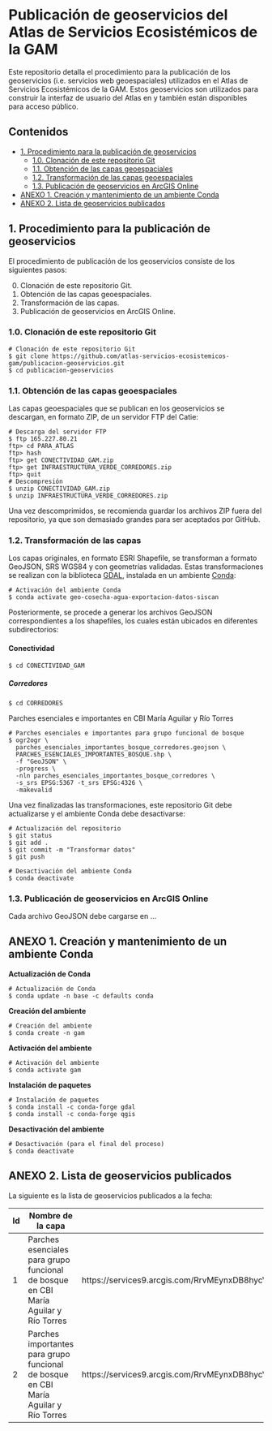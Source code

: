 # Publicación de geoservicios del Atlas de Servicios Ecosistémicos de la GAM

Este repositorio detalla el procedimiento para la publicación de los geoservicios (i.e. servicios web geoespaciales) utilizados en el Atlas de Servicios Ecosistémicos de la GAM. Estos geoservicios son utilizados para construir la interfaz de usuario del Atlas en y también están disponibles para acceso público.

## Contenidos
- [1. Procedimiento para la publicación de geoservicios]()
    - [1.0. Clonación de este repositorio Git]()
    - [1.1. Obtención de las capas geoespaciales]()
    - [1.2. Transformación de las capas geoespaciales]()
    - [1.3. Publicación de geoservicios en ArcGIS Online]()
- [ANEXO 1. Creación y mantenimiento de un ambiente Conda]()
- [ANEXO 2. Lista de geoservicios publicados]()

## 1. Procedimiento para la publicación de geoservicios
El procedimiento de publicación de los geoservicios consiste de los siguientes pasos:

0. Clonación de este repositorio Git.
1. Obtención de las capas geoespaciales.
2. Transformación de las capas.
3. Publicación de geoservicios en ArcGIS Online.

### 1.0. Clonación de este repositorio Git
```shell
# Clonación de este repositorio Git
$ git clone https://github.com/atlas-servicios-ecosistemicos-gam/publicacion-geoservicios.git
$ cd publicacion-geoservicios
```

### 1.1. Obtención de las capas geoespaciales
Las capas geoespaciales que se publican en los geoservicios se descargan, en formato ZIP, de un servidor FTP del Catie:
```shell
# Descarga del servidor FTP
$ ftp 165.227.80.21
ftp> cd PARA_ATLAS
ftp> hash
ftp> get CONECTIVIDAD_GAM.zip
ftp> get INFRAESTRUCTURA_VERDE_CORREDORES.zip
ftp> quit
# Descompresión
$ unzip CONECTIVIDAD_GAM.zip
$ unzip INFRAESTRUCTURA_VERDE_CORREDORES.zip
```
Una vez descomprimidos, se recomienda guardar los archivos ZIP fuera del repositorio, ya que son demasiado grandes para ser aceptados por GitHub.

### 1.2. Transformación de las capas
Los capas originales, en formato ESRI Shapefile, se transforman a formato GeoJSON, SRS WGS84 y con geometrías validadas. Estas transformaciones se realizan con la biblioteca [GDAL](https://gdal.org/), instalada en un ambiente [Conda](https://docs.conda.io/):
```shell
# Activación del ambiente Conda
$ conda activate geo-cosecha-agua-exportacion-datos-siscan
```

Posteriormente, se procede a generar los archivos GeoJSON correspondientes a los shapefiles, los cuales están ubicados en diferentes subdirectorios:
#### Conectividad
```shell
$ cd CONECTIVIDAD_GAM
```
##### Corredores
```shell
$ cd CORREDORES
```

Parches esenciales e importantes en CBI María Aguilar y Río Torres
```shell
# Parches esenciales e importantes para grupo funcional de bosque
$ ogr2ogr \
  parches_esenciales_importantes_bosque_corredores.geojson \
  PARCHES_ESENCIALES_IMPORTANTES_BOSQUE.shp \
  -f "GeoJSON" \
  -progress \
  -nln parches_esenciales_importantes_bosque_corredores \
  -s_srs EPSG:5367 -t_srs EPSG:4326 \
  -makevalid
```

Una vez finalizadas las transformaciones, este repositorio Git debe actualizarse y el ambiente Conda debe desactivarse:
```shell
# Actualización del repositorio
$ git status
$ git add .
$ git commit -m "Transformar datos"
$ git push

# Desactivación del ambiente Conda
$ conda deactivate
```

### 1.3. Publicación de geoservicios en ArcGIS Online
Cada archivo GeoJSON debe cargarse en ...

## ANEXO 1. Creación y mantenimiento de un ambiente Conda
**Actualización de Conda**
```shell
# Actualización de Conda
$ conda update -n base -c defaults conda
```

**Creación del ambiente**
```shell
# Creación del ambiente
$ conda create -n gam
```

**Activación del ambiente**
```shell
# Activación del ambiente
$ conda activate gam
```

**Instalación de paquetes**
```shell
# Instalación de paquetes
$ conda install -c conda-forge gdal
$ conda install -c conda-forge qgis
```

**Desactivación del ambiente**
```shell
# Desactivación (para el final del proceso)
$ conda deactivate
```

## ANEXO 2. Lista de geoservicios publicados
La siguiente es la lista de geoservicios publicados a la fecha:

<table>
  <thead>
    <tr><th>Id</th><th>Nombre de la capa</th><th>ArcGIS REST Feature Service</th><th>Visualización</th><th>Archivo original</th></tr>
  </thead>
  <tbody>
    <tr>
      <td>
        1
      </td>
      <td>
        Parches esenciales para grupo funcional de bosque en CBI María Aguilar y Río Torres
      </td>
      <td>
        https://services9.arcgis.com/RrvMEynxDB8hycVO/arcgis/rest/services/parches_esenciales_importantes_bosque_corredores/FeatureServer/0
      </td>
      <td>
        https://atlas-servicios-ecosistemicos-gam.github.io/parches-esenciales-importantes-bosque-corredores/
      </td>
      <td>
        PARCHES_ESENCIALES_IMPORTANTES_BOSQUE_CORREDORES.SHP
      </td>      
    </tr>
    <tr>
      <td>
        2
      </td>      
      <td>
        Parches importantes para grupo funcional de bosque en CBI María Aguilar y Río Torres
      </td>
      <td>
        https://services9.arcgis.com/RrvMEynxDB8hycVO/arcgis/rest/services/parches_esenciales_importantes_bosque_corredores/FeatureServer/0
      </td>
      <td>
        https://atlas-servicios-ecosistemicos-gam.github.io/parches-esenciales-importantes-bosque-corredores/
      </td>
      <td>
        PARCHES_ESENCIALES_IMPORTANTES_BOSQUE_CORREDORES.SHP
      </td>      
    </tr>    
  </tbody>
</table>
